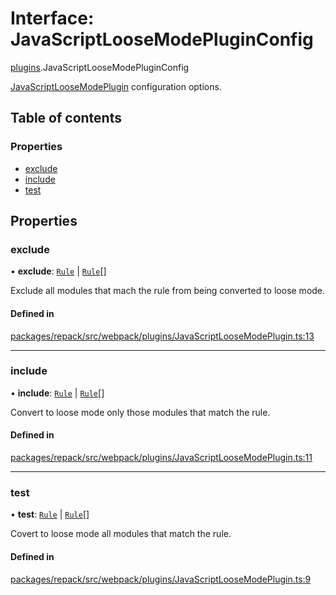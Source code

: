 # Interface: JavaScriptLooseModePluginConfig

[plugins](../modules/plugins.md).JavaScriptLooseModePluginConfig

[JavaScriptLooseModePlugin](../classes/plugins.JavaScriptLooseModePlugin.md) configuration options.

## Table of contents

### Properties

- [exclude](plugins.JavaScriptLooseModePluginConfig.md#exclude)
- [include](plugins.JavaScriptLooseModePluginConfig.md#include)
- [test](plugins.JavaScriptLooseModePluginConfig.md#test)

## Properties

### exclude

• **exclude**: [`Rule`](../types/Rule.md) \| [`Rule`](../types/Rule.md)[]

Exclude all modules that mach the rule from being converted to loose mode.

#### Defined in

[packages/repack/src/webpack/plugins/JavaScriptLooseModePlugin.ts:13](https://github.com/callstack/repack/blob/9e6a11a/packages/repack/src/webpack/plugins/JavaScriptLooseModePlugin.ts#L13)

___

### include

• **include**: [`Rule`](../types/Rule.md) \| [`Rule`](../types/Rule.md)[]

Convert to loose mode only those modules that match the rule.

#### Defined in

[packages/repack/src/webpack/plugins/JavaScriptLooseModePlugin.ts:11](https://github.com/callstack/repack/blob/9e6a11a/packages/repack/src/webpack/plugins/JavaScriptLooseModePlugin.ts#L11)

___

### test

• **test**: [`Rule`](../types/Rule.md) \| [`Rule`](../types/Rule.md)[]

Covert to loose mode all modules that match the rule.

#### Defined in

[packages/repack/src/webpack/plugins/JavaScriptLooseModePlugin.ts:9](https://github.com/callstack/repack/blob/9e6a11a/packages/repack/src/webpack/plugins/JavaScriptLooseModePlugin.ts#L9)
